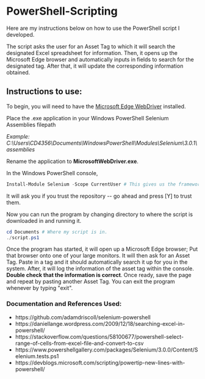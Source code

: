 # PowerShell-Scripting
Here are my instructions below on how to use the PowerShell script I developed.

The script asks the user for an Asset Tag to which it will search the designated Excel spreadsheet for information. Then, it opens up the Microsoft Edge browser and automatically inputs in fields to search for the designated tag. After that, it will update the corresponding information obtained.

## Instructions to use:
To begin, you will need to have the [Microsoft Edge WebDriver](https://developer.microsoft.com/en-us/microsoft-edge/tools/webdriver/) installed.

Place the .exe application in your Windows PowerShell Selenium Assemblies filepath 

*Example: C:\Users\CD4356\Documents\WindowsPowerShell\Modules\Selenium\3.0.1\assemblies*

Rename the application to **MicrosoftWebDriver.exe**. 

In the Windows PowerShell console, 
```powershell
Install-Module Selenium -Scope CurrentUser # This gives us the framework that allows us to manipulate the web browser.
```
It will ask you if you trust the repository -- go ahead and press [Y] to trust them.

Now you can run the program by changing directory to where the script is downloaded in and running it.
```powershell
cd Documents # Where my script is in.
./script.ps1
```
Once the program has started, it will open up a Microsoft Edge browser; Put that browser onto one of your large monitors. It will then ask for an Asset Tag. Paste in a tag and it should automatically search it up for you in the system. After, it will log the information of the asset tag within the console. **Double check that the information is correct**. Once ready, save the page and repeat by pasting another Asset Tag. You can exit the program whenever by typing "exit".

### Documentation and References Used:
<ul>
  <li> https://github.com/adamdriscoll/selenium-powershell </li>
  <li> https://daniellange.wordpress.com/2009/12/18/searching-excel-in-powershell/ </li>
  <li> https://stackoverflow.com/questions/58100677/powershell-select-range-of-cells-from-excel-file-and-convert-to-csv </li>
  <li> https://www.powershellgallery.com/packages/Selenium/3.0.0/Content/Selenium.tests.ps1 </li>
  <li> https://devblogs.microsoft.com/scripting/powertip-new-lines-with-powershell/ </li>
</ul>
